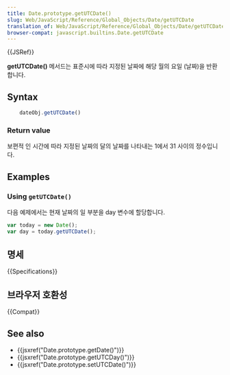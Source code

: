 ```yaml
---
title: Date.prototype.getUTCDate()
slug: Web/JavaScript/Reference/Global_Objects/Date/getUTCDate
translation_of: Web/JavaScript/Reference/Global_Objects/Date/getUTCDate
browser-compat: javascript.builtins.Date.getUTCDate
---
```

{{JSRef}}

**getUTCDate()** 메서드는 표준시에 따라 지정된 날짜에 해당 월의 요일 (날짜)을 반환합니다.

## Syntax

```js
    dateObj.getUTCDate()
```

### Return value

보편적 인 시간에 따라 지정된 날짜의 달의 날짜를 나타내는 1에서 31 사이의 정수입니다.

## Examples

### Using `getUTCDate()`

다음 예제에서는 현재 날짜의 일 부분을 day 변수에 할당합니다.

```js
var today = new Date();
var day = today.getUTCDate();
```

## 명세

{{Specifications}}

## 브라우저 호환성

{{Compat}}

## See also

- {{jsxref("Date.prototype.getDate()")}}
- {{jsxref("Date.prototype.getUTCDay()")}}
- {{jsxref("Date.prototype.setUTCDate()")}}
